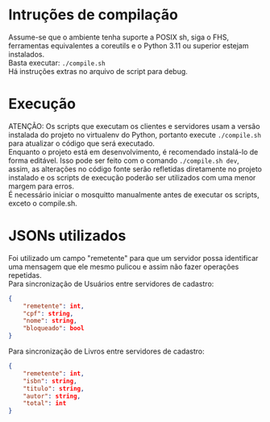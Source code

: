 # Intruções de compilação
Assume-se que o ambiente tenha suporte a POSIX sh, siga o FHS, ferramentas equivalentes a coreutils e o Python 3.11 ou superior estejam instalados.  
Basta executar: `./compile.sh`  
Há instruções extras no arquivo de script para debug.  

# Execução
ATENÇÃO: Os scripts que executam os clientes e servidores usam a versão
instalada do projeto no virtualenv do Python, portanto execute `./compile.sh`
para atualizar o código que será executado.  
Enquanto o projeto está em desenvolvimento, é recomendado instalá-lo de forma
editável. Isso pode ser feito com o comando `./compile.sh dev`, assim, as
alterações no código fonte serão refletidas diretamente no projeto instalado e
os scripts de execução poderão ser utilizados com uma menor margem para erros.  
É necessário iniciar o mosquitto manualmente antes de executar os scripts,
exceto o compile.sh.  

# JSONs utilizados
Foi utilizado um campo "remetente" para que um servidor possa identificar uma mensagem que ele mesmo pulicou e assim não fazer operações repetidas.  
Para sincronização de Usuários entre servidores de cadastro:  
```json
{
    "remetente": int,
    "cpf": string,
    "nome": string,
    "bloqueado": bool
}
```
Para sincronização de Livros entre servidores de cadastro:  
```json
{
    "remetente": int,
    "isbn": string,
    "titulo": string,
    "autor": string,
    "total": int
}
```